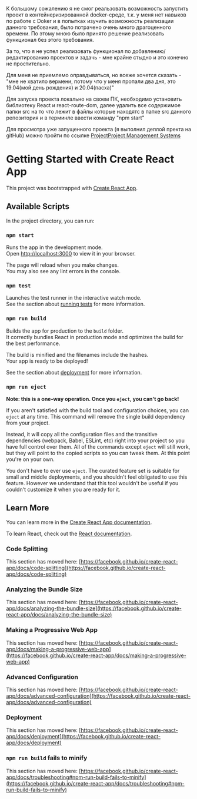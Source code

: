К большому сожалению я не смог реальзовать возможность запустить проект в контейнеризированной docker-среде, т.к. у меня нет навыков по работе с Doker и в попытках изучить возможность реализации данного требования, было потрачено очень много драгоценного времени. По этому мною было принято решение реализовать функционал без этого требования.

За то, что я не успел реализовать функционал по добавлению/редактированию проектов и задачь - мне крайне стыдно и это конечно не простительно.

Для меня не приемлемо оправдываться, но всеже хочется сказать - "мне не хватило вермени, потому что у меня пропали два дня, это 19.04(мой день рождения) и 20.04(пасха)"

Для запуска проекта локально на своем ПК, необходимо установить библиотеку React и react-route-dom, далее удалить все содержимое папки src на то что лежит в файлы которые находятс в папке src данного репозитория и в терминле ввести команду "npm start"

Для просмотра уже запущенного проекта (я выполнил деплой пректа на gitHub) можно пройти по ссылке [ProjectProject Management Systems](https://gfredex.github.io/pms/)

# Getting Started with Create React App

This project was bootstrapped with [Create React App](https://github.com/facebook/create-react-app).

## Available Scripts

In the project directory, you can run:

### `npm start`

Runs the app in the development mode.\
Open [http://localhost:3000](http://localhost:3000) to view it in your browser.

The page will reload when you make changes.\
You may also see any lint errors in the console.

### `npm test`

Launches the test runner in the interactive watch mode.\
See the section about [running tests](https://facebook.github.io/create-react-app/docs/running-tests) for more information.

### `npm run build`

Builds the app for production to the `build` folder.\
It correctly bundles React in production mode and optimizes the build for the best performance.

The build is minified and the filenames include the hashes.\
Your app is ready to be deployed!

See the section about [deployment](https://facebook.github.io/create-react-app/docs/deployment) for more information.

### `npm run eject`

**Note: this is a one-way operation. Once you `eject`, you can't go back!**

If you aren't satisfied with the build tool and configuration choices, you can `eject` at any time. This command will remove the single build dependency from your project.

Instead, it will copy all the configuration files and the transitive dependencies (webpack, Babel, ESLint, etc) right into your project so you have full control over them. All of the commands except `eject` will still work, but they will point to the copied scripts so you can tweak them. At this point you're on your own.

You don't have to ever use `eject`. The curated feature set is suitable for small and middle deployments, and you shouldn't feel obligated to use this feature. However we understand that this tool wouldn't be useful if you couldn't customize it when you are ready for it.

## Learn More

You can learn more in the [Create React App documentation](https://facebook.github.io/create-react-app/docs/getting-started).

To learn React, check out the [React documentation](https://reactjs.org/).

### Code Splitting

This section has moved here: [https://facebook.github.io/create-react-app/docs/code-splitting](https://facebook.github.io/create-react-app/docs/code-splitting)

### Analyzing the Bundle Size

This section has moved here: [https://facebook.github.io/create-react-app/docs/analyzing-the-bundle-size](https://facebook.github.io/create-react-app/docs/analyzing-the-bundle-size)

### Making a Progressive Web App

This section has moved here: [https://facebook.github.io/create-react-app/docs/making-a-progressive-web-app](https://facebook.github.io/create-react-app/docs/making-a-progressive-web-app)

### Advanced Configuration

This section has moved here: [https://facebook.github.io/create-react-app/docs/advanced-configuration](https://facebook.github.io/create-react-app/docs/advanced-configuration)

### Deployment

This section has moved here: [https://facebook.github.io/create-react-app/docs/deployment](https://facebook.github.io/create-react-app/docs/deployment)

### `npm run build` fails to minify

This section has moved here: [https://facebook.github.io/create-react-app/docs/troubleshooting#npm-run-build-fails-to-minify](https://facebook.github.io/create-react-app/docs/troubleshooting#npm-run-build-fails-to-minify)
